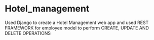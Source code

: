 # Hotel_management
Used Django to create a Hotel Management web app and used REST FRAMEWORK for employee model to perform CREATE, UPDATE AND DELETE OPERATIONS
